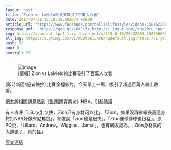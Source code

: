```yaml
---
layout: post
title: "Zion vs LaMelo的比賽吸引了百萬人收看"
date: 2017-07-28 15:10:38.502674 +0800
article_url: "https://www.facebook.com/ballislifestyle/videos/1584622881580103;https://www.youtube.com/watch?v=AQBlbklLhr8;https://www.youtube.com/watch?v=Mr6EsAM3YG4;https://www.youtube.com/watch?v=KsKbL5NhVt4"
response_url: "https://goo.gl//6XFs3x;http://i.imgur.com//tHa2RrL.jpg"
img: https://scontent-tpe1-1.xx.fbcdn.net/v/t15.0-10/20432303_1587566961285695_7994564967003062272_n.jpg?oh=6df5a95747972ced5a9567cdc9cf7cba&oe=59F2F23B
all_img: https://i.ytimg.com/vi/AQBlbklLhr8/hqdefault.jpg;https://i.ytimg.com/vi/Mr6EsAM3YG4/maxresdefault.jpg;https://i.ytimg.com/vi/KsKbL5NhVt4/hqdefault.jpg;http://adidasuprising.com/wp-content/uploads/2017/02/Summer-Championships-300x129.jpg;http://i.imgur.com//tHa2RrL.jpg
push: 53
boo: 0
neutral: 33
---
```


<figure>
<img src="https://scontent-tpe1-1.xx.fbcdn.net/v/t15.0-10/20432303_1587566961285695_7994564967003062272_n.jpg?oh=6df5a95747972ced5a9567cdc9cf7cba&oe=59F2F23B" alt="image">
<figcaption>
[情報] Zion vs LaMelo的比賽吸引了百萬人收看
</figcaption>
</figure>



[即時新聞/記者快抄] 比賽全程影片，今天早上一場，吸引了超過百萬人線上收看。

網友將相關訊息貼到《批踢踢實業坊》NBA，引起熱議

有人直呼「LBJ又壯又快，Zion只有身材可以比」、「Zion，如果沒再繼續長高這身材打NBA好像有點尷尬」，網友說「zion也是很快」，「Zion運球傳球也很猛」。原PO說，「Lillard、Andrew，Wiggins、Jamal」，也有網友認為，「Zion身材真的太誇張了，真的猛」

<a href = "https://www.ptt.cc/bbs/NBA/M.1501167213.A.572.html">原文連結</a>

